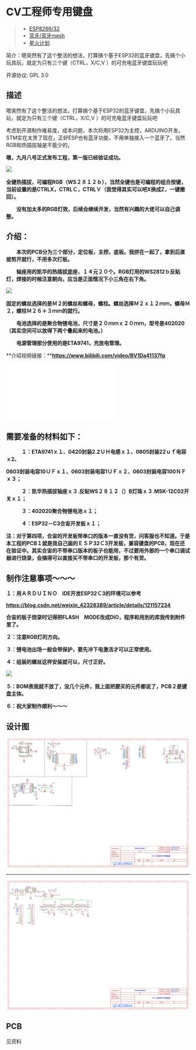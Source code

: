 # **CV工程师专用键盘**

> - [ESP8266/32](https://oshwhub.com/explore?filter=6f6eefa0fcb54ab4b75469c64646d9e9)
> - [蓝牙/蓝牙mesh](https://oshwhub.com/explore?filter=252438513ded4c87b8bac438d006a0b8)
> - [星火计划](https://oshwhub.com/explore?filter=15637284a6f545128f80a11443cdf1a0)

简介：嗯突然有了这个整活的想法，打算搞个基于ESP32的蓝牙键盘，先搞个小玩具玩，就定为只有三个键（CTRL，X/C,V ）的可充电蓝牙键盘玩玩吧

开源协议: GPL 3.0

## **描述**

嗯突然有了这个整活的想法，打算搞个基于ESP32的蓝牙键盘，先搞个小玩具玩，就定为只有三个键（CTRL，X/C,V ）的可充电蓝牙键盘玩玩吧

考虑到开源制作难易度，成本问题，本次将用ESP32为主控，ARDUINO开发。STM实在太贵了现在，正好ESP也有蓝牙功能，不用单独接入一个蓝牙了。当然RGB和热插拔轴是不能少的。

**嗯，九月八号正式发布工程，第一版已经验证成功。**

<img src="C:\Users\陈小贵儿\Documents\GitHub\DIY_Project\CV工程师专用键盘_NEW!\img\1.jpeg">

**全键热插拔，可编程RGB（WS２８１２ｂ），当然全键也是可编程的组合按键，当前设置的是CTRLX，CTRLＣ，CTRLＶ（我觉得其实可以吧X换成Z，一键撤回）。**

　　**没有加太多的RGB灯效，后续会继续开发，当然有兴趣的大佬可以自己调整。**

## **介绍：**

　　**本次的PCB分为三个部分，定位板，主控，底板。我拼在一起了，拿到后直接剪开就行，不用多次打板。**

　　**轴座用的凯华的热插拔底座，１４元２０个。RGB灯用的WS2812ｂ反贴灯，焊接的时候注意朝向，应当是正面情况下小三角在右下角。**

<img src="C:\Users\陈小贵儿\Documents\GitHub\DIY_Project\CV工程师专用键盘_NEW!\img\2.png">

**固定的螺丝选择的是Ｍ２的螺丝和螺母，螺柱。螺丝选择Ｍ２ｘ１２ｍｍ，螺母Ｍ２，螺柱Ｍ２６＋３ｍｍ的就行。**

　　**电池选择的是聚合物锂电池，尺寸是２０ｍｍｘ２０ｍｍ，型号是402020（其实空间可以放得下两个叠起来的电池。）**

　　**电源管理部分使用的是ETA9741，充放电管理。**

**介绍视频链接：****https://www.bilibili.com/video/BV1Da41137fp**

<iframe src="//player.bilibili.com/player.html?aid=217780823&bvid=BV1Da41137fp&cid=827062479&page=1" scrolling="no" border="0" frameborder="no" framespacing="0" allowfullscreen="true"> </iframe>

## **需要准备的材料如下：**

　　　**１：ETA9741ｘ１、0420封装2.2ＵＨ电感ｘ１、0805封装22ｕｆ电容ｘ2、**

**0603封装电容10ＵＦｘ１、0603封装电容1ＵＦｘ２、0603封装电容100ＮＦｘ３；**

　　　**２：凯华热插拔轴座ｘ３.反贴WS２８１２（）B灯珠ｘ３.MSK-12C02开关ｘ１；**

　　　**３：402020聚合物锂电池ｘ１；**

　　　**４：ESP32－C3合宙开发板ｘ１；**

**注：对于第四项，合宙的开发板带串口的版本一直没有货，问客服也不知道。于是本工程的PCB１就是我自己画的ＥＳＰ32Ｃ3开发板，兼容键盘的PCB，现在还在验证中。其实合宙的不带串口版本的板子也能用，不过要用外部的一个串口调试器进行烧录，会搞得可以直接买不带串口的开发板，那个有货。**

## **制作注意事项～～～**

**１：用ＡＲＤＵＩＮＯ　IDE开发ESP32Ｃ3的环境可以参考**

**https://blog.csdn.net/weixin_42328389/article/details/121157234**

**合宙的板子烧录时记得把FLASH　MODE改成DIO，程序和用到的库我传到附件里了。**

**２：注意RGB灯的方向。**

**３：锂电池出场一般会带保护，要先冲下电激活才可以正常使用。**

**４：组装的螺丝这样安装就可以，尺寸正好。**

<img src="C:\Users\陈小贵儿\Documents\GitHub\DIY_Project\CV工程师专用键盘_NEW!\img\3.png">

**５：BOM表我就不放了，没几个元件，我上面把要买的元件都说了，PCB２是键盘主体。**

**６：祝大家制作顺利～～～**

## **设计图**

<img src="CV工程师专用键盘_NEW!\img\SCH_Schematic1_1-P1_2022-09-08.png">

<hr>

<img src="CV工程师专用键盘_NEW!\img\SCH_Schematic2_1-P1_2022-09-08.png">

## **PCB**

见资料

